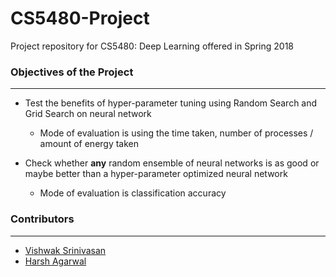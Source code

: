 # CS5480-Project
Project repository for CS5480: Deep Learning offered in Spring 2018

### Objectives of the Project
-----------------------------

+ Test the benefits of hyper-parameter tuning using Random Search and Grid Search on neural network
    + Mode of evaluation is using the time taken, number of processes / amount of energy taken

+ Check whether **any** random ensemble of neural networks is as good or maybe better than a hyper-parameter optimized neural network
    + Mode of evaluation is classification accuracy

### Contributors
----------------

+ [Vishwak Srinivasan](https://github.com/vishwakftw)
+ [Harsh Agarwal](https://github.com/sipian)
